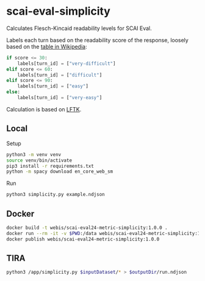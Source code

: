 # scai-eval-simplicity
Calculates Flesch-Kincaid readability levels for SCAI Eval.

Labels each turn based on the readability score of the response, loosely based on the [table in Wikipedia](https://en.wikipedia.org/wiki/Flesch%E2%80%93Kincaid_readability_tests#Flesch_reading_ease):
```python
if score <= 30:
    labels[turn_id] = ["very-difficult"]
elif score <= 60:
    labels[turn_id] = ["difficult"]
elif score <= 90:
    labels[turn_id] = ["easy"]
else:
    labels[turn_id] = ["very-easy"]
```

Calculation is based on [LFTK](https://github.com/brucewlee/lftk).

## Local
Setup
```bash
python3 -m venv venv
source venv/bin/activate
pip3 install -r requirements.txt
python -m spacy download en_core_web_sm
```

Run
```bash
python3 simplicity.py example.ndjson
```

## Docker
```bash
docker build -t webis/scai-eval24-metric-simplicity:1.0.0 .
docker run --rm -it -v $PWD:/data webis/scai-eval24-metric-simplicity:1.0.0 /data/example.ndjson
docker publish webis/scai-eval24-metric-simplicity:1.0.0
```

## TIRA
```bash
python3 /app/simplicity.py $inputDataset/* > $outputDir/run.ndjson
```
